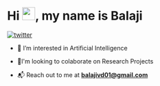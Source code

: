 <h1 align="Left">Hi <img src="https://media.giphy.com/media/hvRJCLFzcasrR4ia7z/giphy.gif" width="30px">, my name is Balaji</h1>

 [![twitter](https://img.shields.io/badge/Twitter-1DA1F2?style=for-the-badge&logo=twitter&logoColor=white)](https://twitter.com/BalajiAI)

 - 👀 I’m interested in Artificial Intelligence

- 🎉I'm looking to colaborate on Research Projects

- 📬 Reach out to me at **balajivd01@gmail.com** 

